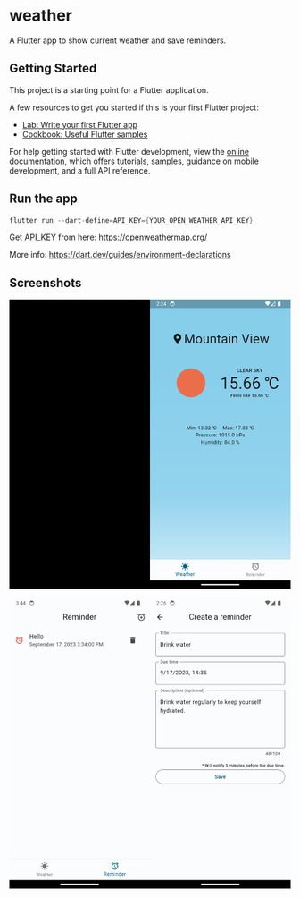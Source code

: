 # weather

A Flutter app to show current weather and save reminders.

## Getting Started

This project is a starting point for a Flutter application.

A few resources to get you started if this is your first Flutter project:

- [Lab: Write your first Flutter app](https://docs.flutter.dev/get-started/codelab)
- [Cookbook: Useful Flutter samples](https://docs.flutter.dev/cookbook)

For help getting started with Flutter development, view the
[online documentation](https://docs.flutter.dev/), which offers tutorials,
samples, guidance on mobile development, and a full API reference.


## Run the app

```dart
flutter run --dart-define=API_KEY={YOUR_OPEN_WEATHER_API_KEY}
```

Get API_KEY from here: https://openweathermap.org/

More info: https://dart.dev/guides/environment-declarations

## Screenshots

<img src="https://github.com/2shrestha22/weather/blob/main/media/app.gif" width="50%"><img src="https://github.com/2shrestha22/weather/blob/main/media/screenshot_1.png" width=50%>

<img src="https://github.com/2shrestha22/weather/blob/main/media/screenshot_2.png" width=50%><img src="https://github.com/2shrestha22/weather/blob/main/media/screenshot_3.png" width=50%>